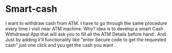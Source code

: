 # Smart-cash
I want to withdraw cash from ATM. I have to go through the same procedure every time I visit near ATM machine. Why? idea is to develop a smart Cash Withdrawal App that will ask you to fill all the ATM Details before hand . And Just by adding li'll functionality like "enter Secure code to get the requested cash" just one click and you get the cash you want .

